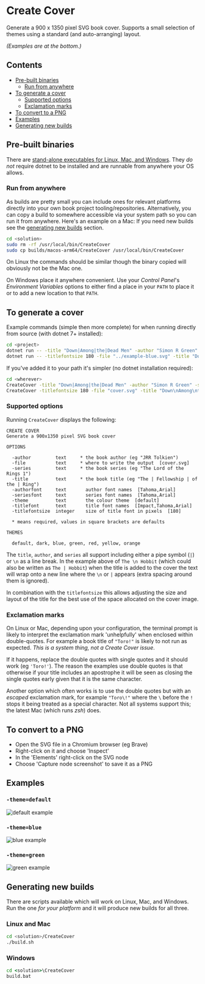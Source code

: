 ﻿# Create Cover

Generate a 900 x 1350 pixel SVG book cover.
Supports a small selection of themes using a standard (and auto-arranging) layout.

*(Examples are at the bottom.)*

## Contents

- [Pre-built binaries](#pre-built-binaries)
    - [Run from anywhere](#run-from-anywhere)
- [To generate a cover](#to-generate-a-cover)
    - [Supported options](#supported-options)
    - [Exclamation marks](#exclamation-marks)
- [To convert to a PNG](#to-convert-to-a-png)
- [Examples](#examples)
- [Generating new builds](#generating-new-builds)

## Pre-built binaries

There are [stand-alone executables for Linux, Mac, and Windows](./builds).
They *do not* require dotnet to be installed and are runnable from anywhere your OS allows.

### Run from anywhere

As builds are pretty small you can include ones for relevant platforms directly into your own book project tooling/repositories. Alternatively, you can copy a build to somewhere accessible via your system path so you can run it from anywhere. Here's an example on a Mac:
If you need new builds see the [generating new builds](#generating-new-builds) section.

```sh
cd <solution>
sudo rm -rf /usr/local/bin/CreateCover
sudo cp builds/macos-arm64/CreateCover /usr/local/bin/CreateCover
```

On Linux the commands should be similar though the binary copied will obviously not be the Mac one.

On Windows place it anywhere convenient. Use your *Control Panel*'s *Environment Variables* options to either find a place in your `PATH` to place it or to add a new location to that `PATH`.

## To generate a cover

Example commands (simple then more complete) for when running directly from source (with dotnet 7+ installed):

```sh
cd <project>
dotnet run -- -title "Down|Among|the|Dead Men" -author "Simon R Green" -series "Forest Kingdom 3" -theme "blue"
dotnet run -- -titlefontsize 180 -file "../example-blue.svg" -title "Down\nAmong\nthe\nDead Men" -author "Simon R Green" -series "Forest Kingdom 3" -theme "blue" -titlefont "Impact" -authorfont "Verdana" -seriesfont "Verdana"
```

If you've added it to your path it's simpler (no dotnet installation required):

```sh
cd <wherever>
CreateCover -title "Down|Among|the|Dead Men" -author "Simon R Green" -series "Forest Kingdom 3" -theme "blue"
CreateCover -titlefontsize 180 -file "cover.svg" -title "Down\nAmong\nthe\nDead Men" -author "Simon R Green" -series "Forest Kingdom 3" -theme "orange" -titlefont "Impact" -authorfont "Verdana" -seriesfont "Verdana"
```

### Supported options

Running `CreateCover` displays the following:

```
CREATE COVER
Generate a 900x1350 pixel SVG book cover

OPTIONS

  -author         text     * the book author (eg "JRR Tolkien")  
  -file           text     * where to write the output  [cover.svg]
  -series         text     * the book series (eg "The Lord of the Rings 1")  
  -title          text     * the book title (eg "The | Fellowship | of the | Ring")  
  -authorfont     text       author font names  [Tahoma,Arial]
  -seriesfont     text       series font names  [Tahoma,Arial]
  -theme          text       the colour theme  [default]
  -titlefont      text       title font names  [Impact,Tahoma,Arial]
  -titlefontsize  integer    size of title font in pixels  [180]

  * means required, values in square brackets are defaults

THEMES

  default, dark, blue, green, red, yellow, orange
```

The `title`, `author`, and `series` all support including either a pipe symbol (`|`) or `\n` as a line break.  In the example above of `The \n Hobbit` (which could also be written as `The | Hobbit`) when the title is added to the cover the text will wrap onto a new line where the `\n` or `|` appears (extra spacing around them is ignored).

In combination with the `titlefontsize` this allows adjusting the size and layout of the title for the best use of the space allocated on the cover image.

### Exclamation marks

 On Linux or Mac, depending upon your configuration, the terminal prompt is likely to interpret the exclamation mark 'unhelpfully' when enclosed within double-quotes. For example a book title of `"Toro!"` is likely to not run as expected. *This is a system thing, not a Create Cover issue*.

If it happens, replace the double quotes with single quotes and it should work (eg `'Toro!'`).
The reason the examples use double quotes is that otherwise if your title includes an apostrophe it will be seen as closing the single quotes early given that it is the same character.

Another option which often works is to use the double quotes but with an *escaped* exclamation mark, for example `"Toro\!"` where the `\` before the `!` stops it being treated as a special character. Not all systems support this; the latest Mac (which runs *zsh*) does.

## To convert to a PNG

- Open the SVG file in a Chromium browser (eg Brave)
- Right-click on it and choose 'Inspect'
- In the 'Elements' right-click on the SVG node
- Choose 'Capture node screenshot' to save it as a PNG

## Examples

### `-theme=default`
![default example](example-default.svg)

### `-theme=blue`
![blue example](example-blue.svg)

### `-theme=green`
![green example](example-green.svg)

## Generating new builds

There are scripts available which will work on Linux, Mac, and Windows.
Run the one *for your platform* and it will produce new builds for all three.

### Linux and Mac

```sh
cd <solution>/CreateCover
./build.sh
```

### Windows

```bat
cd <solution>\CreateCover
build.bat
```
